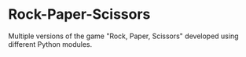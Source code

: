 # Rock-Paper-Scissors
Multiple versions of the game "Rock, Paper, Scissors" developed using different Python modules. 
